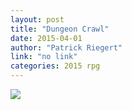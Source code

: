```yaml
---
layout: post
title: "Dungeon Crawl"
date: 2015-04-01
author: "Patrick Riegert"
link: "no link"
categories: 2015 rpg
---
```

![]({{site.url}}/2015images/DungeonCrawl.png)
